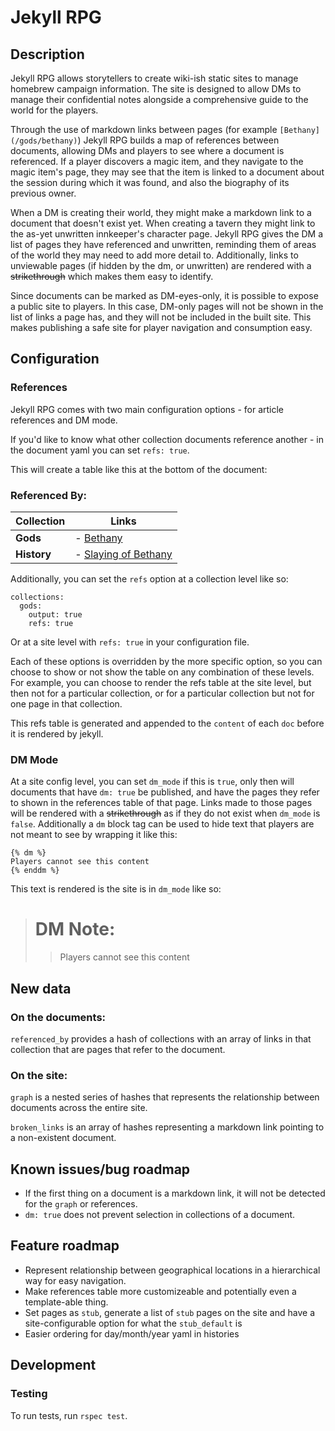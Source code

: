 # Jekyll RPG

## Description

Jekyll RPG allows storytellers to create wiki-ish static sites to manage homebrew campaign information.  The site is designed to allow DMs to manage their confidential notes alongside a comprehensive guide to the world for the players.

Through the use of markdown links between pages (for example `[Bethany](/gods/bethany)`) Jekyll RPG builds a map of references between documents, allowing DMs and players to see where a document is referenced.  If a player discovers a magic item, and they navigate to the magic item's page, they may see that the item is linked to a document about the session during which it was found, and also the biography of its previous owner.

When a DM is creating their world, they might make a markdown link to a document that doesn't exist yet.  When creating a tavern they might link to the as-yet unwritten innkeeper's character page.  Jekyll RPG gives the DM a list of pages they have referenced and unwritten, reminding them of areas of the world they may need to add more detail to.  Additionally, links to unviewable pages (if hidden by the dm, or unwritten) are rendered with a ~~strikethrough~~ which makes them easy to identify.

Since documents can be marked as DM-eyes-only, it is possible to expose a public site to players.  In this case, DM-only pages will not be shown in the list of links a page has, and they will not be included in the built site.  This makes publishing a safe site for player navigation and consumption easy.

## Configuration

### References

Jekyll RPG comes with two main configuration options - for article references and DM mode.

If you'd like to know what other collection documents reference another - in the document yaml you can set `refs: true`.

This will create a table like this at the bottom of the document:

### Referenced By:
|**Collection** | **Links**                  |
|---------------|----------------------------|
|**Gods**       | - [Bethany](/#)            |
|**History**    | - [Slaying of Bethany](/#) |

Additionally, you can set the `refs` option at a collection level like so:

```
collections:
  gods:
    output: true
    refs: true
```

Or at a site level with `refs: true` in your configuration file.

Each of these options is overridden by the more specific option, so you can choose to show or not show the table on any combination of these levels.  For example, you can choose to render the refs table at the site level, but then not for a particular collection, or for a particular collection but not for one page in that collection.

This refs table is generated and appended to the `content` of each `doc` before it is rendered by jekyll.

### DM Mode

At a site config level, you can set `dm_mode` if this is `true`, only then will documents that have `dm: true` be published, and have the pages they refer to shown in the references table of that page.  Links made to those pages will be rendered with a ~~strikethrough~~ as if they do not exist when `dm_mode` is `false`. Additionally a `dm` block tag can be used to hide text that players are not meant to see by wrapping it like this:

```
{% dm %}
Players cannot see this content
{% enddm %}
```

This text is rendered is the site is in `dm_mode` like so:

> # DM Note:
>> Players cannot see this content

## New data

### On the documents:

`referenced_by` provides a hash of collections with an array of links in that collection that are pages that refer to the document.

### On the site:

`graph` is a nested series of hashes that represents the relationship between documents across the entire site.

`broken_links` is an array of hashes representing a markdown link pointing to a non-existent document.

## Known issues/bug roadmap

* If the first thing on a document is a markdown link, it will not be detected for the `graph` or references.
* `dm: true` does not prevent selection in collections of a document.

## Feature roadmap

* Represent relationship between geographical locations in a hierarchical way for easy navigation.
* Make references table more customizeable and potentially even a template-able thing.
* Set pages as `stub`, generate a list of `stub` pages on the site and have a site-configurable option for what the `stub_default` is
* Easier ordering for day/month/year yaml in histories

## Development

### Testing

To run tests, run `rspec test`.
